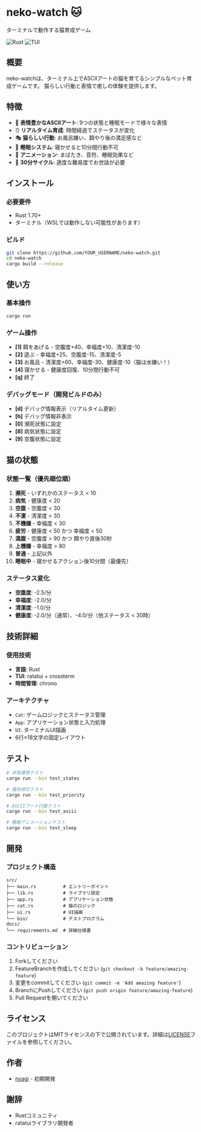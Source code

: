 # neko-watch 🐱

ターミナルで動作する猫育成ゲーム

![Rust](https://img.shields.io/badge/rust-%23000000.svg?style=for-the-badge&logo=rust&logoColor=white)
![TUI](https://img.shields.io/badge/TUI-Terminal-blue?style=for-the-badge)

## 概要

neko-watchは、ターミナル上でASCIIアートの猫を育てるシンプルなペット育成ゲームです。
猫らしい行動と表情で癒しの体験を提供します。

## 特徴

- 🎨 **表情豊かなASCIIアート**: 9つの状態と睡眠モードで様々な表情
- ⏰ **リアルタイム育成**: 時間経過でステータスが変化
- 🎭 **猫らしい行動**: お風呂嫌い、餌やり後の満足感など
- 🌙 **睡眠システム**: 寝かせると10分間行動不可
- 🎵 **アニメーション**: まばたき、音符、睡眠効果など
- 🐾 **30分サイクル**: 適度な難易度でお世話が必要

## インストール

### 必要要件

- Rust 1.70+
- ターミナル（WSLでは動作しない可能性があります）

### ビルド

```bash
git clone https://github.com/YOUR_USERNAME/neko-watch.git
cd neko-watch
cargo build --release
```

## 使い方

### 基本操作

```bash
cargo run
```

### ゲーム操作

- **[1]** 餌をあげる - 空腹度+40、幸福度+10、清潔度-10
- **[2]** 遊ぶ - 幸福度+25、空腹度-15、清潔度-5  
- **[3]** お風呂 - 清潔度+60、幸福度-30、健康度-10（猫は水嫌い！）
- **[4]** 寝かせる - 健康度回復、10分間行動不可
- **[q]** 終了

### デバッグモード（開発ビルドのみ）

- **[d]** デバッグ情報表示（リアルタイム更新）
- **[h]** デバッグ情報非表示
- **[0]** 瀕死状態に設定
- **[8]** 病気状態に設定
- **[9]** 空腹状態に設定

## 猫の状態

### 状態一覧（優先順位順）

1. **瀕死** - いずれかのステータス < 10
2. **病気** - 健康度 < 20
3. **空腹** - 空腹度 < 30
4. **不潔** - 清潔度 < 30
5. **不機嫌** - 幸福度 < 30
6. **疲労** - 健康度 < 50 かつ 幸福度 < 50
7. **満腹** - 空腹度 > 90 かつ 餌やり直後30秒
8. **上機嫌** - 幸福度 > 80
9. **普通** - 上記以外
10. **睡眠中** - 寝かせるアクション後10分間（最優先）

### ステータス変化

- **空腹度**: -2.5/分
- **幸福度**: -2.0/分
- **清潔度**: -1.0/分
- **健康度**: -2.0/分（通常）、-4.0/分（他ステータス < 30時）

## 技術詳細

### 使用技術

- **言語**: Rust
- **TUI**: ratatui + crossterm
- **時間管理**: chrono

### アーキテクチャ

- `Cat`: ゲームロジックとステータス管理
- `App`: アプリケーション状態と入力処理
- `UI`: ターミナルUI描画
- 6行×18文字の固定レイアウト

## テスト

```bash
# 状態遷移テスト
cargo run --bin test_states

# 優先順位テスト  
cargo run --bin test_priority

# ASCIIアート行数テスト
cargo run --bin test_ascii

# 睡眠アニメーションテスト
cargo run --bin test_sleep
```

## 開発

### プロジェクト構造

```
src/
├── main.rs          # エントリーポイント
├── lib.rs           # ライブラリ設定
├── app.rs           # アプリケーション状態
├── cat.rs           # 猫のロジック
├── ui.rs            # UI描画
└── bin/             # テストプログラム
docs/
└── requirements.md  # 詳細仕様書
```

### コントリビューション

1. Forkしてください
2. FeatureBranchを作成してください (`git checkout -b feature/amazing-feature`)
3. 変更をcommitしてください (`git commit -m 'Add amazing feature'`)
4. BranchにPushしてください (`git push origin feature/amazing-feature`)
5. Pull Requestを開いてください

## ライセンス

このプロジェクトはMITライセンスの下で公開されています。詳細は[LICENSE](LICENSE)ファイルを参照してください。

## 作者

- [nyagi](https://github.com/nyagi) - 初期開発

## 謝辞

- Rustコミュニティ
- ratatuiライブラリ開発者